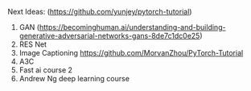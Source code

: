 Next Ideas:
(https://github.com/yunjey/pytorch-tutorial)
1. GAN (https://becominghuman.ai/understanding-and-building-generative-adversarial-networks-gans-8de7c1dc0e25)
2. RES Net
3. Image Captioning
https://github.com/MorvanZhou/PyTorch-Tutorial
4. A3C
4. Fast ai course 2
5. Andrew Ng deep learning course
